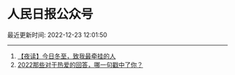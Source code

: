 # 人民日报公众号

最近更新时间: 2022-12-23 12:01:50

--- 
1. [【夜读】今日冬至，致我最牵挂的人](https://mp.weixin.qq.com/s/TAFv4a7YCnE_XqUz01qJ1A) 
2. [2022那些对于热爱的回答，哪一句戳中了你？](https://mp.weixin.qq.com/s/rZEsDeX4abDjlucWRJp0OQ) 
